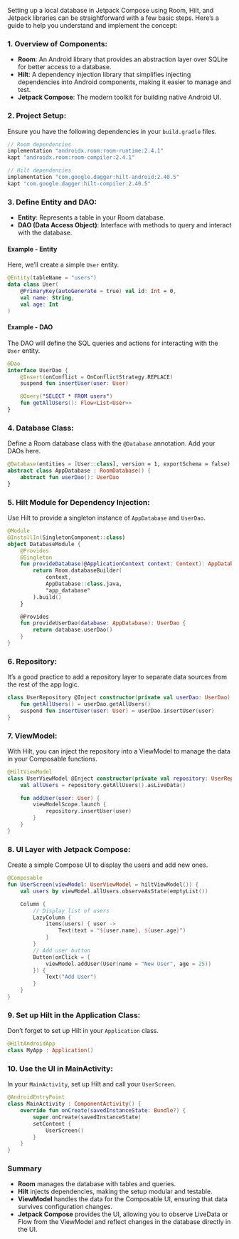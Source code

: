 Setting up a local database in Jetpack Compose using Room, Hilt, and Jetpack libraries can be straightforward with a few basic steps. Here’s a guide to help you understand and implement the concept:

### 1. **Overview of Components**:
   - **Room**: An Android library that provides an abstraction layer over SQLite for better access to a database.
   - **Hilt**: A dependency injection library that simplifies injecting dependencies into Android components, making it easier to manage and test.
   - **Jetpack Compose**: The modern toolkit for building native Android UI.

### 2. **Project Setup**:
Ensure you have the following dependencies in your `build.gradle` files.

   ```kotlin
   // Room dependencies
   implementation "androidx.room:room-runtime:2.4.1"
   kapt "androidx.room:room-compiler:2.4.1"

   // Hilt dependencies
   implementation "com.google.dagger:hilt-android:2.40.5"
   kapt "com.google.dagger:hilt-compiler:2.40.5"
   ```

### 3. **Define Entity and DAO**:
   - **Entity**: Represents a table in your Room database.
   - **DAO (Data Access Object)**: Interface with methods to query and interact with the database.

#### Example - Entity
Here, we’ll create a simple `User` entity.

   ```kotlin
   @Entity(tableName = "users")
   data class User(
       @PrimaryKey(autoGenerate = true) val id: Int = 0,
       val name: String,
       val age: Int
   )
   ```

#### Example - DAO
The DAO will define the SQL queries and actions for interacting with the `User` entity.

   ```kotlin
   @Dao
   interface UserDao {
       @Insert(onConflict = OnConflictStrategy.REPLACE)
       suspend fun insertUser(user: User)

       @Query("SELECT * FROM users")
       fun getAllUsers(): Flow<List<User>>
   }
   ```

### 4. **Database Class**:
Define a Room database class with the `@Database` annotation. Add your DAOs here.

   ```kotlin
   @Database(entities = [User::class], version = 1, exportSchema = false)
   abstract class AppDatabase : RoomDatabase() {
       abstract fun userDao(): UserDao
   }
   ```

### 5. **Hilt Module for Dependency Injection**:
Use Hilt to provide a singleton instance of `AppDatabase` and `UserDao`.

   ```kotlin
   @Module
   @InstallIn(SingletonComponent::class)
   object DatabaseModule {
       @Provides
       @Singleton
       fun provideDatabase(@ApplicationContext context: Context): AppDatabase {
           return Room.databaseBuilder(
               context,
               AppDatabase::class.java,
               "app_database"
           ).build()
       }

       @Provides
       fun provideUserDao(database: AppDatabase): UserDao {
           return database.userDao()
       }
   }
   ```

### 6. **Repository**:
It’s a good practice to add a repository layer to separate data sources from the rest of the app logic.

   ```kotlin
   class UserRepository @Inject constructor(private val userDao: UserDao) {
       fun getAllUsers() = userDao.getAllUsers()
       suspend fun insertUser(user: User) = userDao.insertUser(user)
   }
   ```

### 7. **ViewModel**:
With Hilt, you can inject the repository into a ViewModel to manage the data in your Composable functions.

   ```kotlin
   @HiltViewModel
   class UserViewModel @Inject constructor(private val repository: UserRepository) : ViewModel() {
       val allUsers = repository.getAllUsers().asLiveData()

       fun addUser(user: User) {
           viewModelScope.launch {
               repository.insertUser(user)
           }
       }
   }
   ```

### 8. **UI Layer with Jetpack Compose**:
Create a simple Compose UI to display the users and add new ones.

   ```kotlin
   @Composable
   fun UserScreen(viewModel: UserViewModel = hiltViewModel()) {
       val users by viewModel.allUsers.observeAsState(emptyList())

       Column {
           // Display list of users
           LazyColumn {
               items(users) { user ->
                   Text(text = "${user.name}, ${user.age}")
               }
           }
           // Add user button
           Button(onClick = {
               viewModel.addUser(User(name = "New User", age = 25))
           }) {
               Text("Add User")
           }
       }
   }
   ```

### 9. **Set up Hilt in the Application Class**:
Don’t forget to set up Hilt in your `Application` class.

   ```kotlin
   @HiltAndroidApp
   class MyApp : Application()
   ```

### 10. **Use the UI in MainActivity**:
In your `MainActivity`, set up Hilt and call your `UserScreen`.

   ```kotlin
   @AndroidEntryPoint
   class MainActivity : ComponentActivity() {
       override fun onCreate(savedInstanceState: Bundle?) {
           super.onCreate(savedInstanceState)
           setContent {
               UserScreen()
           }
       }
   }
   ```

### Summary
- **Room** manages the database with tables and queries.
- **Hilt** injects dependencies, making the setup modular and testable.
- **ViewModel** handles the data for the Composable UI, ensuring that data survives configuration changes.
- **Jetpack Compose** provides the UI, allowing you to observe LiveData or Flow from the ViewModel and reflect changes in the database directly in the UI.
